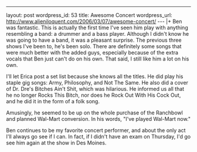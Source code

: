 --- 
layout: post
wordpress_id: 53
title: Awesome Concert
wordpress_url: http://www.alieniloquent.com/2006/03/07/awesome-concert/
--- |+
Ben was fantastic. This is actually the first time I've seen him play with
anything resembling a band: a drummer and a bass player. Although I didn't
know he was going to have a band, it was a pleasant surprise. The previous
three shows I've been to, he's been solo. There are definitely some songs that
were much better with the added guys, especially because of the extra vocals
that Ben just can't do on his own. That said, I still like him a lot on his
own.

I'll let Erica post a set list because she knows all the titles. He did play
his staple gig songs: Army, Philosophy, and Not The Same. He also did a cover
of Dr. Dre's Bitches Ain't Shit, which was hilarious. He informed us all that
he no longer Rocks This Bitch, nor does he Rock Out With His Cock Out, and he
did it in the form of a folk song.

Amusingly, he seemed to be up on the whole purchase of the Ranchbowl and
planned Wal-Mart conversion. In his words, "I've played Wal-Mart now."

Ben continues to be my favorite concert performer, and about the only act I'll
always go see if I can. In fact, if I didn't have an exam on Thursday, I'd go
see him again at the show in Des Moines.

